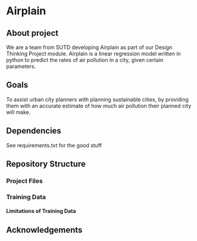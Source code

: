 # Airplain

## About project
We are a team from SUTD developing Airplain as part of our Design Thinking Project module. Airplain is a linear regression model written in python to predict the rates of air pollution in a city, given certain parameters.

## Goals
To assist urban city planners with planning sustainable cities, by providing them with an accurate estimate of how much air pollution their planned city will make.

## Dependencies
See requirements.txt for the good stuff

## Repository Structure
### Project Files

### Training Data
#### Limitations of Training Data

## Acknowledgements
